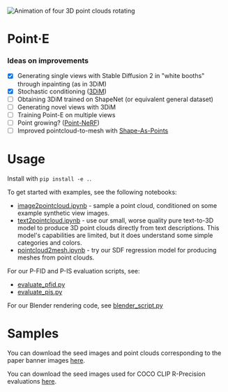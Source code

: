 
![Animation of four 3D point clouds rotating](point_e/examples/paper_banner.gif)

# Point·E

### Ideas on improvements
- [x] Generating single views with Stable Diffusion 2 in "white booths" through inpainting (as in 3DiM)
- [x] Stochastic conditioning ([3DiM](https://arxiv.org/pdf/2210.04628.pdf))
- [ ] Obtaining 3DiM trained on ShapeNet (or equivalent general dataset) 
- [ ] Generating novel views with 3DiM
- [ ] Training Point-E on multiple views 
- [ ] Point growing? ([Point-NeRF](https://arxiv.org/abs/2201.08845))
- [ ] Improved pointcloud-to-mesh with [Shape-As-Points](https://pengsongyou.github.io/sap)

# Usage

Install with `pip install -e .`.

To get started with examples, see the following notebooks:

 * [image2pointcloud.ipynb](point_e/examples/image2pointcloud.ipynb) - sample a point cloud, conditioned on some example synthetic view images.
 * [text2pointcloud.ipynb](point_e/examples/text2pointcloud.ipynb) - use our small, worse quality pure text-to-3D model to produce 3D point clouds directly from text descriptions. This model's capabilities are limited, but it does understand some simple categories and colors.
 * [pointcloud2mesh.ipynb](point_e/examples/pointcloud2mesh.ipynb) - try our SDF regression model for producing meshes from point clouds.

For our P-FID and P-IS evaluation scripts, see:

 * [evaluate_pfid.py](point_e/evals/scripts/evaluate_pfid.py)
 * [evaluate_pis.py](point_e/evals/scripts/evaluate_pis.py)

For our Blender rendering code, see [blender_script.py](point_e/evals/scripts/blender_script.py)

# Samples

You can download the seed images and point clouds corresponding to the paper banner images [here](https://openaipublic.azureedge.net/main/point-e/banner_pcs.zip).

You can download the seed images used for COCO CLIP R-Precision evaluations [here](https://openaipublic.azureedge.net/main/point-e/coco_images.zip).
